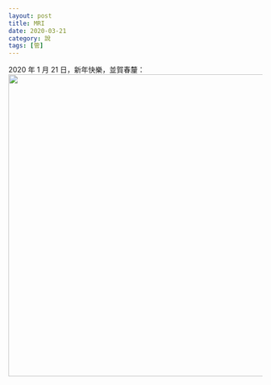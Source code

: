 ```yaml
---
layout: post
title: MRI
date: 2020-03-21
category: 說
tags: [管]
---
```


2020 年 1 月 21 日，新年快樂，並賀春釐：<br>
<img src="/blog/assets/images/2020/card20200121.jpg" style="width:600px"/>
